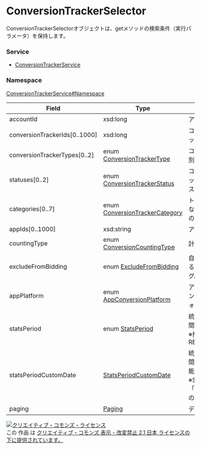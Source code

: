 

# ConversionTrackerSelector

ConversionTrackerSelectorオブジェクトは、getメソッドの検索条件（実行パラメータ）を保持します。

### Service

+ [ConversionTrackerService](../../services/ConversionTrackerService.md)

### Namespace

[ConversionTrackerService#Namespace](../../services/ConversionTrackerService.md#namespace)

| Field | Type | Description | response | get |
| ----- | ---- | ----------- | -------- | --------- |
| accountId | xsd:long | アカウントID。 | yes | Requirement | |
| conversionTrackerIds[0..1000] | xsd:long | コンバージョントラッカーのID。 | yes | Optional | |
| conversionTrackerTypes[0..2] | enum [ConversionTrackerType](./ConversionTrackerType.md) | コンバージョン種別。 | yes | Optional | |
| statuses[0..2] | enum [ConversionTrackerStatus](./ConversionTrackerStatus.md) | コンバージョントラッカーのステータス。 | yes | Optional | |
| categories[0..7] | enum [ConversionTrackerCategory](./ConversionTrackerCategory.md) | トラッキング対象となるコンバージョンのカテゴリー。 | yes | Optional | |
| appIds[0..1000] | xsd:string | アプリID。 | yes | Optional | |
| countingType | enum [ConversionCountingType](./ConversionCountingType.md) | 計測方法。 | yes | Optional | |
| excludeFromBidding | enum [ExcludeFromBidding](./ExcludeFromBidding.md) | 自動入札から除外するかどうかのフラグ。 | yes | Optional | |
| appPlatform | enum [AppConversionPlatform](./AppConversionPlatform.md) | アプリコンバージョンの対象プラットフォーム。 | yes | Optional | |
| statsPeriod | enum [StatsPeriod](./StatsPeriod.md) | 統計情報の集計期間。<br>※指定なし：REALTIME_TODAY | yes | Optional | |
| statsPeriodCustomDate | [StatsPeriodCustomDate](./StatsPeriodCustomDate.md) | 統計情報の集計期間。年月日で指定可能。<br>※StatsPeriodが「CUSTOM_DATE」の時は入力が必須。 | yes | Optional | |
| paging | [Paging](../Common/Paging.md) | データの取得範囲。 | yes | Optional | |

<a rel="license" href="http://creativecommons.org/licenses/by-nd/2.1/jp/"><img alt="クリエイティブ・コモンズ・ライセンス" style="border-width:0" src="https://i.creativecommons.org/l/by-nd/2.1/jp/88x31.png" /></a><br />この 作品 は <a rel="license" href="http://creativecommons.org/licenses/by-nd/2.1/jp/">クリエイティブ・コモンズ 表示 - 改変禁止 2.1 日本 ライセンスの下に提供されています。</a>
